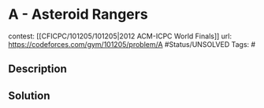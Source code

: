 # A - Asteroid Rangers

contest: [[CFICPC/101205/101205|2012 ACM-ICPC World Finals]]
url: https://codeforces.com/gym/101205/problem/A
#Status/UNSOLVED
Tags: #

## Description

## Solution

